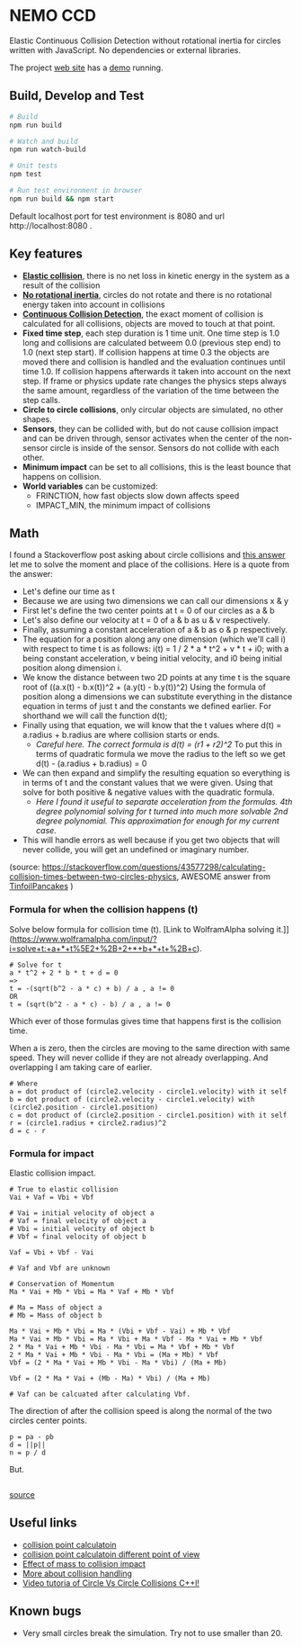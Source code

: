 
# NEMO CCD

Elastic Continuous Collision Detection without rotational inertia for circles written with JavaScript. No dependencies or external libraries.

The project [web site](https://viljami.github.io/nemo-ccd/) has a [demo](https://viljami.github.io/nemo-ccd/) running.

## Build, Develop and Test

```bash
# Build
npm run build

# Watch and build
npm run watch-build

# Unit tests
npm test

# Run test environment in browser
npm run build && npm start
```

Default localhost port for test environment is 8080 and url http://localhost:8080 .

## Key features

- **[Elastic collision](https://en.wikipedia.org/wiki/Elastic_collision)**, there is no net loss in kinetic energy in the system as a result of the collision
- **[No rotational inertia](https://en.wikipedia.org/wiki/Moment_of_inertia)**, circles do not rotate and there is no rotational energy taken into account in collisions
- **[Continuous Collision Detection](https://en.wikipedia.org/wiki/Collision_detection)**, the exact moment of collision is calculated for all collisions, objects are moved to touch at that point.
- **Fixed time step**, each step duration is 1 time unit. One time step is 1.0 long and collisions are calculated betweem 0.0 (previous step end) to 1.0 (next step start). If collision happens at time 0.3 the objects are moved there and collision is handled and the evaluation continues until time 1.0. If collision happens afterwards it taken into account on the next step. If frame or physics update rate changes the physics steps always the same amount, regardless of the variation of the time between the step calls.
- **Circle to circle collisions**, only circular objects are simulated, no other shapes.
- **Sensors**, they can be collided with, but do not cause collision impact and can be driven through, sensor activates when the center of the non-sensor circle is inside of the sensor. Sensors do not collide with each other.
- **Minimum impact** can be set to all collisions, this is the least bounce that happens on collision.
- **World variables** can be customized:
  - FRINCTION, how fast objects slow down affects speed
  - IMPACT_MIN, the minimum impact of collisions

## Math

I found a Stackoverflow post asking about circle collisions and [this answer](https://stackoverflow.com/a/43577790/1898196) let me to solve the moment and place of the collisions. Here is a quote from the answer:
- Let's define our time as t
- Because we are using two dimensions we can call our dimensions x & y
- First let's define the two center points at t = 0 of our circles as a & b
- Let's also define our velocity at t = 0 of a & b as u & v respectively.
- Finally, assuming a constant acceleration of a & b as o & p respectively.
- The equation for a position along any one dimension (which we'll call i) with respect to time t is as follows: i(t) = 1 / 2 * a * t^2 + v * t + i0; with a being constant acceleration, v being initial velocity, and i0 being initial position along dimension i.
- We know the distance between two 2D points at any time t is the square root of ((a.x(t) - b.x(t))^2 + (a.y(t) - b.y(t))^2)
Using the formula of position along a dimensions we can substitute everything in the distance equation in terms of just t and the constants we defined earlier. For shorthand we will call the function d(t);
- Finally using that equation, we will know that the t values where d(t) = a.radius + b.radius are where collision starts or ends.
  - *Careful here. The correct formula is d(t) = (r1 + r2)^2*
To put this in terms of quadratic formula we move the radius to the left so we get d(t) - (a.radius + b.radius) = 0
- We can then expand and simplify the resulting equation so everything is in terms of t and the constant values that we were given. Using that solve for both positive & negative values with the quadratic formula.
  - *Here I found it useful to separate acceleration from the formulas. 4th degree polynomial solving for t turned into much more solvable 2nd degree polynomial. This approximation for enough for my current case.*
- This will handle errors as well because if you get two objects that will never collide, you will get an undefined or imaginary number.

(source: https://stackoverflow.com/questions/43577298/calculating-collision-times-between-two-circles-physics, AWESOME answer from [TinfoilPancakes](https://stackoverflow.com/users/4343520/tinfoilpancakes) )

### Formula for when the collision happens (t)

Solve below formula for collision time (t). [Link to WolframAlpha solving it.]](https://www.wolframalpha.com/input/?i=solve+t:+a+*+t%5E2+%2B+2+*+b+*+t+%2B+c).

```
# Solve for t
a * t^2 + 2 * b * t + d = 0
=>
t = -(sqrt(b^2 - a * c) + b) / a , a != 0
OR
t = (sqrt(b^2 - a * c) - b) / a , a != 0
```

Which ever of those formulas gives time that happens first is the collision time.

When a is zero, then the circles are moving to the same direction with same speed. They will never collide if they are not already overlapping. And overlapping I am taking care of earlier.

```
# Where
a = dot product of (circle2.velocity - circle1.velocity) with it self
b = dot product of (circle2.velocity - circle1.velocity) with (circle2.position - circle1.position)
c = dot product of (circle2.position - circle1.position) with it self
r = (circle1.radius + circle2.radius)^2
d = c - r
```

### Formula for impact

Elastic collision impact.

```
# True to elastic collision
Vai + Vaf = Vbi + Vbf

# Vai = initial velocity of object a
# Vaf = final velocity of object a
# Vbi = initial velocity of object b
# Vbf = final velocity of object b

Vaf = Vbi + Vbf - Vai

# Vaf and Vbf are unknown

# Conservation of Momentum
Ma * Vai + Mb * Vbi = Ma * Vaf + Mb * Vbf

# Ma = Mass of object a
# Mb = Mass of object b

Ma * Vai + Mb * Vbi = Ma * (Vbi + Vbf - Vai) + Mb * Vbf
Ma * Vai + Mb * Vbi = Ma * Vbi + Ma * Vbf - Ma * Vai + Mb * Vbf
2 * Ma * Vai + Mb * Vbi - Ma * Vbi = Ma * Vbf + Mb * Vbf
2 * Ma * Vai + Mb * Vbi - Ma * Vbi = (Ma + Mb) * Vbf
Vbf = (2 * Ma * Vai + Mb * Vbi - Ma * Vbi) / (Ma + Mb)

Vbf = (2 * Ma * Vai + (Mb - Ma) * Vbi) / (Ma + Mb)

# Vaf can be calcuated after calculating Vbf.
```

The direction of after the collision speed is along the normal of the two circles center points.

```
p = pa - pb
d = ||p||
n = p / d
```

But.

```

```


[source](https://www.khanacademy.org/science/physics/linear-momentum/elastic-and-inelastic-collisions/v/how-to-use-the-shortcut-for-solving-elastic-collisions)

## Useful links
- [collision point calculatoin](https://gamedev.stackexchange.com/questions/71941/calculate-point-of-circle-circle-collision-between-frames)
- [collision point calculatoin different point of view](https://physics.stackexchange.com/questions/221895/time-until-next-collision)
- [Effect of mass to collision impact](https://gamedevelopment.tutsplus.com/tutorials/how-to-create-a-custom-2d-physics-engine-the-basics-and-impulse-resolution--gamedev-6331)
- [More about collision handling](http://www.euclideanspace.com/physics/dynamics/collision/twod/index.htm#code)
- [Video tutoria of Circle Vs Circle Collisions C++l!](https://www.youtube.com/watch?v=LPzyNOHY3A4)

## Known bugs

- Very small circles break the simulation. Try not to use smaller than 20.

